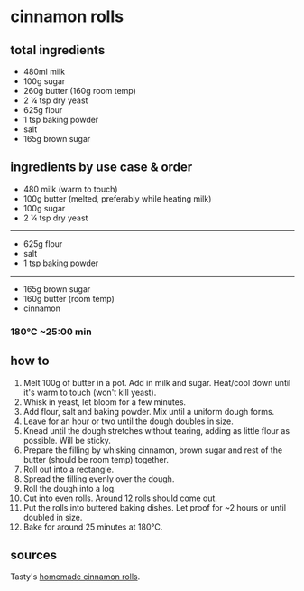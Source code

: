 # cinnamon rolls

## total ingredients

- 480ml milk
- 100g sugar
- 260g butter (160g room temp)
- 2 ¼ tsp dry yeast
- 625g flour
- 1 tsp baking powder
- salt
- 165g brown sugar

## ingredients by use case & order

- 480 milk (warm to touch)
- 100g butter (melted, preferably while heating milk)
- 100g sugar
- 2 ¼ tsp dry yeast
---
- 625g flour
- salt
- 1 tsp baking powder
---
- 165g brown sugar
- 160g butter (room temp)
- cinnamon

### 180°C ~25:00 min

## how to

1. Melt 100g of butter in a pot. Add in milk and sugar. Heat/cool down until it's warm to touch (won't kill yeast).
2. Whisk in yeast, let bloom for a few minutes.
3. Add flour, salt and baking powder. Mix until a uniform dough forms.
4. Leave for an hour or two until the dough doubles in size.
5. Knead until the dough stretches without tearing, adding as little flour as possible. Will be sticky.
6. Prepare the filling by whisking cinnamon, brown sugar and rest of the butter (should be room temp) together.
7. Roll out into a rectangle.
8. Spread the filling evenly over the dough.
9. Roll the dough into a log.
10. Cut into even rolls. Around 12 rolls should come out.
11. Put the rolls into buttered baking dishes. Let proof for ~2 hours or until doubled in size.
12. Bake for around 25 minutes at 180°C.

## sources

Tasty's [homemade cinnamon rolls](https://www.youtube.com/watch?v=_Q0FYoCl4Cs).
